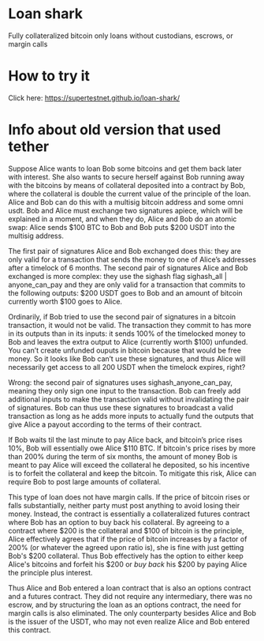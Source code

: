 # Loan shark
Fully collateralized bitcoin only loans without custodians, escrows, or margin calls

# How to try it
Click here: https://supertestnet.github.io/loan-shark/

# Info about old version that used tether

Suppose Alice wants to loan Bob some bitcoins and get them back later with interest. She also wants to secure herself against Bob running away with the bitcoins by means of collateral deposited into a contract by Bob, where the collateral is double the current value of the principle of the loan. Alice and Bob can do this with a multisig bitcoin address and some omni usdt. Bob and Alice must exchange two signatures apiece, which will be explained in a moment, and when they do, Alice and Bob do an atomic swap: Alice sends $100 BTC to Bob and Bob puts $200 USDT into the multisig address.

The first pair of signatures Alice and Bob exchanged does this: they are only valid for a transaction that sends the money to one of Alice’s addresses after a timelock of 6 months. The second pair of signatures Alice and Bob exchanged is more complex: they use the sighash flag sighash_all | anyone_can_pay and they are only valid for a transaction that commits to the following outputs: $200 USDT goes to Bob and an amount of bitcoin currently worth $100 goes to Alice.

Ordinarily, if Bob tried to use the second pair of signatures in a bitcoin transaction, it would not be valid. The transaction they commit to has more in its outputs than in its inputs: it sends 100% of the timelocked money to Bob and leaves the extra output to Alice (currently worth $100) unfunded. You can’t create unfunded ouputs in bitcoin because that would be free money. So it looks like Bob can’t use these signatures, and thus Alice will necessarily get access to all 200 USDT when the timelock expires, right?

Wrong: the second pair of signatures uses sighash_anyone_can_pay, meaning they only sign one input to the transaction. Bob can freely add additional inputs to make the transaction valid without invalidating the pair of signatures. Bob can thus use these signatures to broadcast a valid transaction as long as he adds more inputs to actually fund the outputs that give Alice a payout according to the terms of their contract.

If Bob waits til the last minute to pay Alice back, and bitcoin’s price rises 10%, Bob will essentially owe Alice $110 BTC. If bitcoin's price rises by more than 200% during the term of six months, the amount of money Bob is meant to pay Alice will exceed the collateral he deposited, so his incentive is to forfeit the collateral and keep the bitcoin. To mitigate this risk, Alice can require Bob to post large amounts of collateral.

This type of loan does not have margin calls. If the price of bitcoin rises or falls substantially, neither party must post anything to avoid losing their money. Instead, the contract is essentially a collateralized futures contract where Bob has an option to buy back his collateral. By agreeing to a contract where $200 is the collateral and $100 of bitcoin is the principle, Alice effectively agrees that if the price of bitcoin increases by a factor of 200% (or whatever the agreed upon ratio is), she is fine with just getting Bob's $200 collateral. Thus Bob effectively has the option to either keep Alice's bitcoins and forfeit his $200 or *buy back* his $200 by paying Alice the principle plus interest.

Thus Alice and Bob entered a loan contract that is also an options contract and a futures contract. They did not require any intermediary, there was no escrow, and by structuring the loan as an options contract, the need for margin calls is also eliminated. The only counterparty besides Alice and Bob is the issuer of the USDT, who may not even realize Alice and Bob entered this contract.
